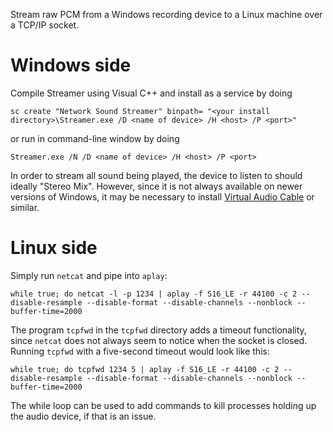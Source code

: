 Stream raw PCM from a Windows recording device to a Linux machine over a TCP/IP socket.

Windows side
============

Compile Streamer using Visual C++ and install as a service by doing
```
sc create "Network Sound Streamer" binpath= "<your install directory>\Streamer.exe /D <name of device> /H <host> /P <port>"
```
or run in command-line window by doing
```
Streamer.exe /N /D <name of device> /H <host> /P <port>
```

In order to stream all sound being played, the device to listen to should ideally "Stereo Mix". However, since it is not always available on newer versions of Windows, it may be necessary to install [Virtual Audio Cable](http://software.muzychenko.net/eng/vac.htm) or similar.

Linux side
==========

Simply run `netcat` and pipe into `aplay`:
```
while true; do netcat -l -p 1234 | aplay -f S16_LE -r 44100 -c 2 --disable-resample --disable-format --disable-channels --nonblock --buffer-time=2000
```

The program `tcpfwd` in the `tcpfwd` directory adds a timeout functionality, since `netcat` does not always seem to notice when the socket is closed. Running `tcpfwd` with a five-second timeout would look like this:
```
while true; do tcpfwd 1234 5 | aplay -f S16_LE -r 44100 -c 2 --disable-resample --disable-format --disable-channels --nonblock --buffer-time=2000
```

The while loop can be used to add commands to kill processes holding up the audio device, if that is an issue.
